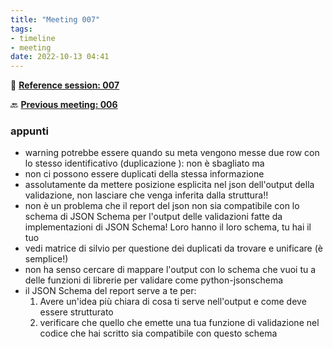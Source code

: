 ```yaml
---
title: "Meeting 007"
tags:
- timeline
- meeting
date: 2022-10-13 04:41
---
```

<span 
		class="ob-timelines"
		data-date="2022-10-13-00">
</span>
📑 [**Reference session: 007**](notes/sessions/session%20007.md)

🔙 [**Previous meeting: 006**](notes/meetings/meeting%20006.md)


### appunti

* warning potrebbe essere quando su meta vengono messe due row con lo stesso identificativo (duplicazione ): non è sbagliato ma 
* non ci possono essere duplicati della stessa informazione 
* assolutamente da mettere posizione esplicita nel json dell'output della validazione, non lasciare che venga inferita dalla struttura!!
* non è un problema che il report del json non sia compatibile con lo schema di JSON Schema per l'output delle validazioni fatte da implementazioni di JSON Schema! Loro hanno il loro schema, tu hai il tuo
* vedi matrice di silvio per questione dei duplicati da trovare  e unificare (è semplice!)
* non ha senso cercare di mappare l'output con lo schema che vuoi tu a delle funzioni di librerie per validare come python-jsonschema
* il JSON Schema del report serve a te per:
  1. Avere un'idea più chiara di cosa ti serve nell'output e come deve essere strutturato
  2. verificare che quello che emette una tua funzione di validazione nel codice che hai scritto sia compatibile con questo schema